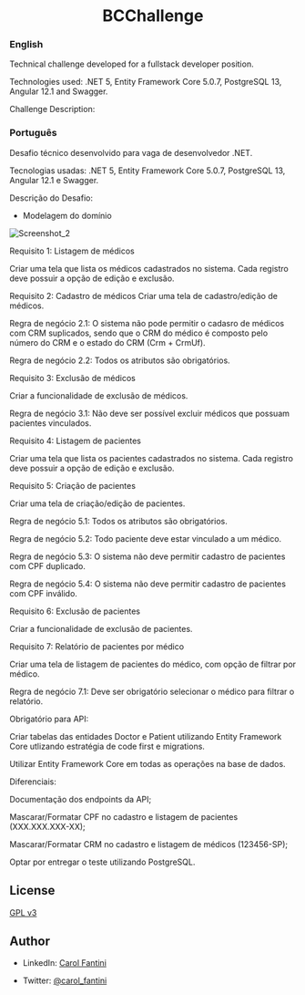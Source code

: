 <h1 align="center">BCChallenge</h1>

### English
Technical challenge developed for a fullstack developer position.

Technologies used: .NET 5, Entity Framework Core 5.0.7, PostgreSQL 13, Angular 12.1 and Swagger.

Challenge Description:


  
### Português
Desafio técnico desenvolvido para vaga de desenvolvedor .NET.

Tecnologias usadas: .NET 5, Entity Framework Core 5.0.7, PostgreSQL 13, Angular 12.1 e Swagger.

Descrição do Desafio:
- Modelagem do domínio

![Screenshot_2](https://user-images.githubusercontent.com/43019285/124694349-79df7080-deb7-11eb-8be0-f16f96f14020.png)

Requisito 1: Listagem de médicos

Criar uma tela que lista os médicos cadastrados no sistema. Cada registro deve possuir a opção de edição e exclusão.

Requisito 2: Cadastro de médicos
Criar uma tela de cadastro/edição de médicos.

Regra de negócio 2.1: O sistema não pode permitir o cadasro de médicos com CRM suplicados, sendo que o CRM do médico é composto pelo número do CRM e o estado do CRM (Crm + CrmUf).

Regra de negócio 2.2: Todos os atributos são obrigatórios.

Requisito 3: Exclusão de médicos

Criar a funcionalidade de exclusão de médicos.

Regra de negócio 3.1: Não deve ser possível excluir médicos que possuam pacientes vinculados.

Requisito 4: Listagem de pacientes

Criar uma tela que lista os pacientes cadastrados no sistema. Cada registro deve possuir a opção de edição e exclusão.

Requisito 5: Criação de pacientes

Criar uma tela de criação/edição de pacientes.

Regra de negócio 5.1: Todos os atributos são obrigatórios.

Regra de negócio 5.2: Todo paciente deve estar vinculado a um médico.

Regra de negócio 5.3: O sistema não deve permitir cadastro de pacientes com CPF duplicado.

Regra de negócio 5.4: O sistema não deve permitir cadastro de pacientes com CPF inválido.

Requisito 6: Exclusão de pacientes

Criar a funcionalidade de exclusão de pacientes.

Requisito 7: Relatório de pacientes por médico

Criar uma tela de listagem de pacientes do médico, com opção de filtrar por médico.

Regra de negócio 7.1: Deve ser obrigatório selecionar o médico para filtrar o relatório.

Obrigatório para API:

Criar tabelas das entidades Doctor e Patient utilizando Entity Framework Core utlizando estratégia de code first e migrations.

Utilizar Entity Framework Core em todas as operações na base de dados.

Diferenciais:

Documentação dos endpoints da API;

Mascarar/Formatar CPF no cadastro e listagem de pacientes (XXX.XXX.XXX-XX);

Mascarar/Formatar CRM no cadastro e listagem de médicos (123456-SP);

Optar por entregar o teste utilizando PostgreSQL.

  ## License
  [GPL v3](https://github.com/CarolFantini/VHChallenge/blob/main/LICENSE)
  
  ## Author
  - LinkedIn: [Carol Fantini](https://linkedin.com/in/carolfantini)
  
  - Twitter: [@carol_fantini](https://twitter.com/carol_fantini)
